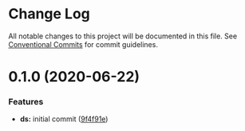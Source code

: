 # Change Log

All notable changes to this project will be documented in this file.
See [Conventional Commits](https://conventionalcommits.org) for commit guidelines.

# 0.1.0 (2020-06-22)


### Features

* **ds:** initial commit ([9f4f91e](https://github.com/gstvribs/monorepo-angular-component-library/commit/9f4f91e7ddd7c7e7722a580bf22083db798dfe5c))
